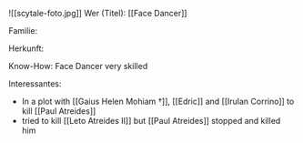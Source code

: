 ![[scytale-foto.jpg]]
Wer (Titel): [[Face Dancer]] 

Familie:

Herkunft:

Know-How: Face Dancer very skilled

Interessantes: 
- In a plot with [[Gaius Helen Mohiam †]], [[Edric]] and [[Irulan Corrino]] to kill [[Paul Atreides]] 
- tried to kill [[Leto Atreides II]] but [[Paul Atreides]] stopped and killed him